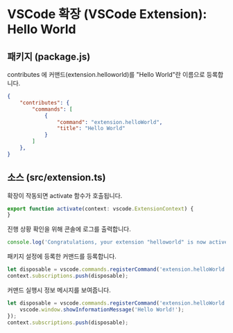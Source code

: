 # VSCode 확장 (VSCode Extension): Hello World

## 패키지 (package.js)

contributes 에 커맨드(extension.helloworld)를 "Hello World"란 이름으로 등록합니다. 

```json
{
	"contributes": {
		"commands": [
			{
				"command": "extension.helloWorld",
				"title": "Hello World"
			}
		]
	},
}
```

## 소스 (src/extension.ts)

확장이 작동되면 activate 함수가 호출됩니다.

```ts
export function activate(context: vscode.ExtensionContext) {
}
```

진행 상황 확인을 위해 콘솔에 로그를 출력합니다.

```ts
console.log('Congratulations, your extension "helloworld" is now active!');
```

패키지 설정에 등록한 커맨드를 등록합니다.

```ts
let disposable = vscode.commands.registerCommand('extension.helloWorld', () => {});
context.subscriptions.push(disposable);
```

커맨드 실행시 정보 메시지를 보여줍니다.

```ts
let disposable = vscode.commands.registerCommand('extension.helloWorld', () => {
    vscode.window.showInformationMessage('Hello World!');
});
context.subscriptions.push(disposable);
```
